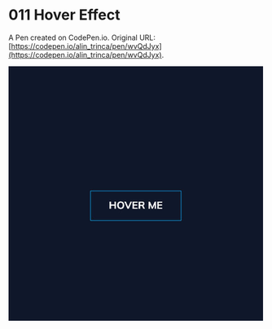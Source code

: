 # 011 Hover Effect

A Pen created on CodePen.io. Original URL: [https://codepen.io/alin_trinca/pen/wvQdJyx](https://codepen.io/alin_trinca/pen/wvQdJyx).

![CSS Hover Effect Screenshot](css-hover-effect.jpg)
